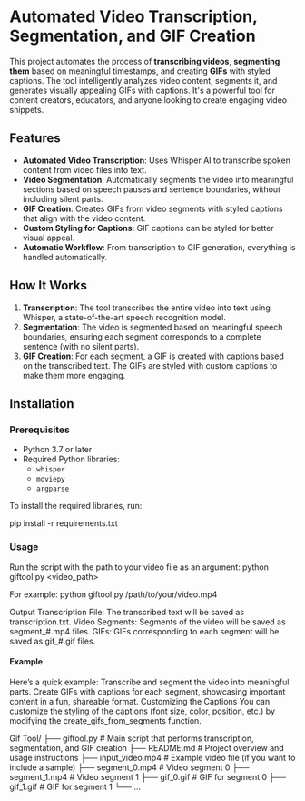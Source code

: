 # Automated Video Transcription, Segmentation, and GIF Creation

This project automates the process of **transcribing videos**, **segmenting them** based on meaningful timestamps, and creating **GIFs** with styled captions. The tool intelligently analyzes video content, segments it, and generates visually appealing GIFs with captions. It's a powerful tool for content creators, educators, and anyone looking to create engaging video snippets.



## Features

- **Automated Video Transcription**: Uses Whisper AI to transcribe spoken content from video files into text.
- **Video Segmentation**: Automatically segments the video into meaningful sections based on speech pauses and sentence boundaries, without including silent parts.
- **GIF Creation**: Creates GIFs from video segments with styled captions that align with the video content.
- **Custom Styling for Captions**: GIF captions can be styled for better visual appeal.
- **Automatic Workflow**: From transcription to GIF generation, everything is handled automatically.



## How It Works

1. **Transcription**: The tool transcribes the entire video into text using Whisper, a state-of-the-art speech recognition model.
2. **Segmentation**: The video is segmented based on meaningful speech boundaries, ensuring each segment corresponds to a complete sentence (with no silent parts).
3. **GIF Creation**: For each segment, a GIF is created with captions based on the transcribed text. The GIFs are styled with custom captions to make them more engaging.



## Installation

### Prerequisites

- Python 3.7 or later
- Required Python libraries:
  - `whisper`
  - `moviepy`
  - `argparse`

To install the required libraries, run:

pip install -r requirements.txt

### Usage
Run the script with the path to your video file as an argument:
python giftool.py <video_path>


For example:
python giftool.py /path/to/your/video.mp4

Output
Transcription File: The transcribed text will be saved as transcription.txt.
Video Segments: Segments of the video will be saved as segment_#.mp4 files.
GIFs: GIFs corresponding to each segment will be saved as gif_#.gif files.

#### Example
Here’s a quick example:
Transcribe and segment the video into meaningful parts.
Create GIFs with captions for each segment, showcasing important content in a fun, shareable format.
Customizing the Captions
You can customize the styling of the captions (font size, color, position, etc.) by modifying the create_gifs_from_segments function.


Gif Tool/
├── giftool.py                    # Main script that performs transcription, segmentation, and GIF creation
├── README.md                     # Project overview and usage instructions
├── input_video.mp4               # Example video file (if you want to include a sample)
├── segment_0.mp4             # Video segment 0
├── segment_1.mp4             # Video segment 1
├── gif_0.gif                 # GIF for segment 0
├── gif_1.gif                 # GIF for segment 1
└── ...


